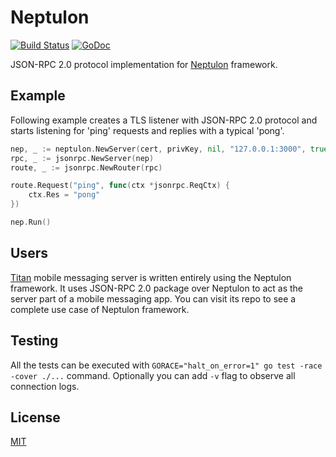 # Neptulon

[![Build Status](https://travis-ci.org/neptulon/jsonrpc.svg?branch=master)](https://travis-ci.org/neptulon/jsonrpc)
[![GoDoc](https://godoc.org/github.com/neptulon/jsonrpc?status.svg)](https://godoc.org/github.com/neptulon/jsonrpc)

JSON-RPC 2.0 protocol implementation for [Neptulon](https://github.com/neptulon/neptulon) framework.

## Example

Following example creates a TLS listener with JSON-RPC 2.0 protocol and starts listening for 'ping' requests and replies with a typical 'pong'.

```go
nep, _ := neptulon.NewServer(cert, privKey, nil, "127.0.0.1:3000", true)
rpc, _ := jsonrpc.NewServer(nep)
route, _ := jsonrpc.NewRouter(rpc)

route.Request("ping", func(ctx *jsonrpc.ReqCtx) {
	ctx.Res = "pong"
})

nep.Run()
```

## Users

[Titan](https://github.com/nb-titan/titan) mobile messaging server is written entirely using the Neptulon framework. It uses JSON-RPC 2.0 package over Neptulon to act as the server part of a mobile messaging app. You can visit its repo to see a complete use case of Neptulon framework.

## Testing

All the tests can be executed with `GORACE="halt_on_error=1" go test -race -cover ./...` command. Optionally you can add `-v` flag to observe all connection logs.

## License

[MIT](LICENSE)
